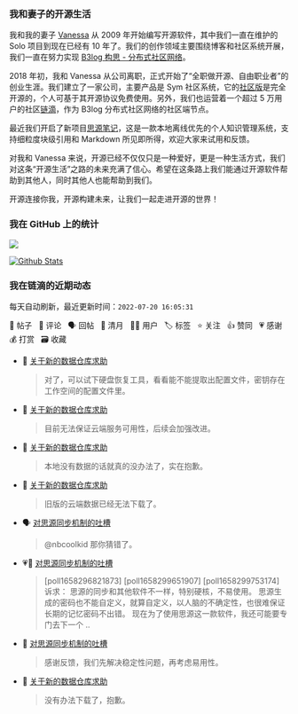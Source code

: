 ### 我和妻子的开源生活

我和我的妻子 [Vanessa](https://github.com/Vanessa219) 从 2009 年开始编写开源软件，其中我们一直在维护的 Solo 项目到现在已经有 10 年了。我们的创作领域主要围绕博客和社区系统开展，我们一直在努力实现 [B3log 构思 - 分布式社区网络](https://ld246.com/article/1546941897596)。

2018 年初，我和 Vanessa 从公司离职，正式开始了“全职做开源、自由职业者”的创业生涯。我们建立了一家公司，主要产品是 Sym 社区系统，它的[社区版](https://github.com/88250/symphony)是完全开源的，个人可基于其开源协议免费使用。另外，我们也运营着一个超过 5 万用户的社区[链滴](https://ld246.com)，作为 B3log 分布式社区网络的社区端节点。

最近我们开启了新项目[思源笔记](https://github.com/siyuan-note/siyuan)，这是一款本地离线优先的个人知识管理系统，支持细粒度块级引用和 Markdown 所见即所得，欢迎大家来试用和反馈。

对我和 Vanessa 来说，开源已经不仅仅只是一种爱好，更是一种生活方式，我们对这条“开源生活”之路的未来充满了信心。希望在这条路上我们能通过开源软件帮助到其他人，同时其他人也能帮助到我们。

开源连接你我，开源构建未来，让我们一起走进开源的世界！

### 我在 GitHub 上的统计

<a title="Hits" target="_blank" href="https://github.com/88250/88250"><img src="https://hits.b3log.org/88250/88250.svg"></a>

[![Github Stats](https://github-readme-stats.vercel.app/api?username=88250&theme=tokyonight&show_icons=true)](https://github.com/88250)

<!--events start -->

### 我在链滴的近期动态

每天自动刷新，最近更新时间：`2022-07-20 16:05:31`

📝 帖子 &nbsp; 💬 评论 &nbsp; 🗣 回帖 &nbsp; 🌙 清月 &nbsp; 👨‍💻 用户 &nbsp; 🏷️ 标签 &nbsp; ⭐️ 关注 &nbsp; 👍 赞同 &nbsp; 💗 感谢 &nbsp; 💰 打赏 &nbsp; 🗃 收藏

* 💬 [关于新的数据仓库求助](https://ld246.com/article/1658298227868/comment/1658301354425#comments)

  > 对了，可以试下硬盘恢复工具，看看能不能提取出配置文件，密钥存在工作空间的配置文件里。
* 💬 [关于新的数据仓库求助](https://ld246.com/article/1658298227868/comment/1658299848155#comments)

  > 目前无法保证云端服务可用性，后续会加强改进。
* 💬 [关于新的数据仓库求助](https://ld246.com/article/1658298227868/comment/1658299287983#comments)

  > 本地没有数据的话就真的没办法了，实在抱歉。
* 💬 [关于新的数据仓库求助](https://ld246.com/article/1658298227868/comment/1658299036432#comments)

  > 旧版的云端数据已经无法下载了。
* 🗣 [对思源同步机制的吐槽](https://ld246.com/article/1658287626304/comment/1658288579268#comments)

  > @nbcoolkid 那你猜错了。
* 💗📝 [对思源同步机制的吐槽](https://ld246.com/article/1658287626304)

  > [poll1658296821873] [poll1658299651907] [poll1658299753174] 诉求： 思源的同步和其他软件不一样，特别硬核，不易使用。 思源生成的密码也不能自定义，就算自定义，以人脑的不确定性，也很难保证长期的记忆密码不出错。 现在为了使用思源这一款软件，我还可能要专门去下一个 ..
* 💬 [对思源同步机制的吐槽](https://ld246.com/article/1658287626304/comment/1658298832041#comments)

  > 感谢反馈，我们先解决稳定性问题，再考虑易用性。
* 💬 [关于新的数据仓库求助](https://ld246.com/article/1658298227868/comment/1658298556248#comments)

  > 没有办法下载了，抱歉。


<!--events end -->
